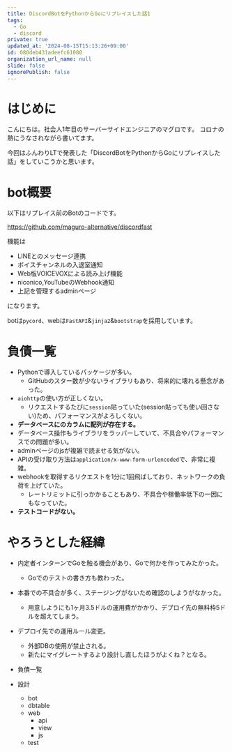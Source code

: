 ```yaml
---
title: DiscordBotをPythonからGoにリプレイスした話1
tags:
  - Go
  - discord
private: true
updated_at: '2024-08-15T15:13:26+09:00'
id: 080deb431adeefc61080
organization_url_name: null
slide: false
ignorePublish: false
---
```

# はじめに
こんにちは。社会人1年目のサーバーサイドエンジニアのマグロです。
コロナの熱にうなされながら書いてます。

今回はふんわりLTで発表した「DiscordBotをPythonからGoにリプレイスした話」をしていこうかと思います。

# bot概要
以下はリプレイス前のBotのコードです。

https://github.com/maguro-alternative/discordfast

機能は
- LINEとのメッセージ連携
- ボイスチャンネルの入退室通知
- Web版VOICEVOXによる読み上げ機能
- niconico,YouTubeのWebhook通知
- 上記を管理するadminページ

になります。

botは```pycord```、webは```FastAPI```&```jinja2```&```bootstrap```を採用しています。

# 負債一覧
- Pythonで導入しているパッケージが多い。
  - GitHubのスター数が少ないライブラリもあり、将来的に壊れる懸念があった。
- ```aiohttp```の使い方が正しくない。
  - リクエストするたびに```session```貼っていた(session貼っても使い回さない)ため、パフォーマンスがよろしくない。
- **データベースにのカラムに配列が存在する。**
- データベース操作もライブラリをラッパーしていて、不具合やパフォーマンスでの問題が多い。
- adminページのjsが複雑で読ませる気がない。
- APIの受け取り方法は```application/x-www-form-urlencoded```で、非常に複雑。
- webhookを取得するリクエストを1分に1回飛ばしており、ネットワークの負荷を上げていた。
  - レートリミットに引っかかることもあり、不具合や稼働率低下の一因にもなっていた。
- **テストコードがない。**

# やろうとした経緯
- 内定者インターンでGoを触る機会があり、Goで何かを作ってみたかった。
  - Goでのテストの書き方も教わった。
- 本番での不具合が多く、ステージングがないため確認のしようがなかった。
  - 用意しようにも1ヶ月3.5ドルの運用費がかかり、デプロイ先の無料枠5ドルを超えてしまう。
- デプロイ先での運用ルール変更。
  - 外部DBの使用が禁止される。
  - 新たにマイグレートするより設計し直したほうがよくね？となる。

- 負債一覧
- 設計
  - bot
  - dbtable
  - web
    - api
    - view
    - js
  - test

